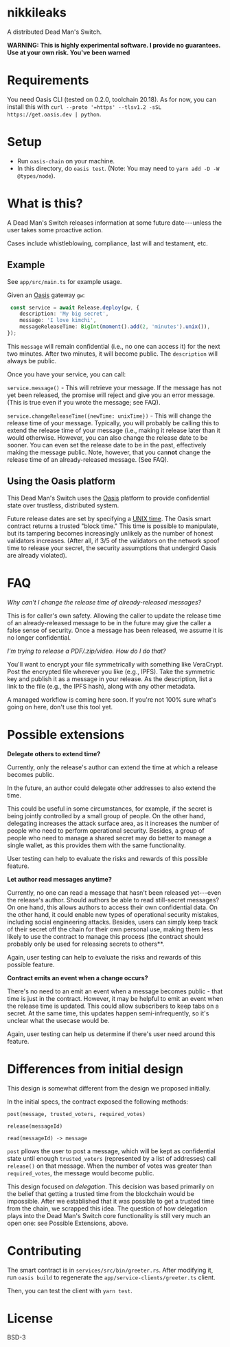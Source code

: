 # nikkileaks

A distributed Dead Man's Switch.


**WARNING: This is highly experimental software. I provide no guarantees. Use at your own risk. You've been warned**

# Requirements

You need Oasis CLI (tested on 0.2.0, toolchain 20.18). As for now, you can
install this with `curl --proto '=https' --tlsv1.2 -sSL https://get.oasis.dev |
python`.

# Setup

- Run `oasis-chain` on your machine.
- In this directory, do `oasis test`. (Note: You may need to `yarn add -D -W @types/node`).

# What is this?

A Dead Man's Switch releases information at some future date---unless the user takes some proactive action.

Cases include whistleblowing, compliance, last will and testament, etc.

## Example ##

See `app/src/main.ts` for example usage.

Given an [Oasis](https://www.oasislabs.com/) gateway `gw`:

```ts
 const service = await Release.deploy(gw, {
    description: 'My big secret',
    message: 'I love kimchi',
    messageReleaseTime: BigInt(moment().add(2, 'minutes').unix()),
});
```

This `message` will remain confidential (i.e., no one can access it) for the next two minutes. After
two minutes, it will become public. The `description` will always be public.

Once you have your service, you can call:

`service.message()` - This will retrieve your message. If the message has not yet been released, the promise will reject and give you an error message. (This is true even if you wrote the message; see FAQ).

`service.changeReleaseTime({newTime: unixTime})` - This will change the release
time of your message. Typically, you will probably be calling this to extend the
release time of your message (i.e., making it release later than it would
otherwise. However, you can also change the release date to be sooner. You can
even set the release date to be in the past, effectively making the message
public. Note, however, that you can**not** change the release time of an
already-released message. (See FAQ).

## Using the Oasis platform ##

This Dead Man's Switch uses the [Oasis](https://www.oasislabs.com/) platform to
provide confidential state over trustless, distributed system.

Future release dates are set by specifying a [UNIX
time](https://en.wikipedia.org/wiki/Unix_time). The Oasis smart contract returns
a trusted "block time." This time is possible to manipulate, but its tampering
becomes increasingly unlikely as the number of honest validators increases.
(After all, if 3/5 of the validators on the network spoof time to release your
secret, the security assumptions that undergird Oasis are already violated).

# FAQ

*Why can't I change the release time of already-released messages?*

This is for caller's own safety. Allowing the caller to update the release time
of an already-released message to be in the future may give the caller a false
sense of security. Once a message has been released, we assume it is no longer
confidential.

*I'm trying to release a PDF/.zip/video. How do I do that?*

You'll want to encrypt your file symmetrically with something like VeraCrypt.
Post the encrypted file wherever you like (e.g., IPFS). Take the symmetric key
and publish it as a message in your release. As the description, list a link to
the file (e.g., the IPFS hash), along with any other metadata.

A managed workflow is coming here soon. If you're not 100% sure what's going on
here, don't use this tool yet.

# Possible extensions

**Delegate others to extend time?**

Currently, only the release's author can extend the time at which a release becomes public.

In the future, an author could delegate other addresses to also extend the time.

This could be useful in some circumstances, for example, if the secret is being
jointly controlled by a small group of people. On the other hand, delegating
increases the attack surface area, as it increases the number of people who need
to perform operational security. Besides, a group of people who need to manage a
shared secret may do better to manage a single wallet, as this provides them
with the same functionality.

User testing can help to evaluate the risks and rewards of this possible feature.

**Let author read messages anytime?**

Currently, no one can read a message that hasn't been released yet---even the
release's author. Should authors be able to read still-secret messages? On one
hand, this allows authors to access their own confidential data. On the other
hand, it could enable new types of operational security mistakes, including
social engineering attacks. Besides, users can simply keep track of their secret
off the chain for their own personal use, making them less likely to use the
contract to manage this process (the contract should probably only be used for
releasing secrets to others**.

Again, user testing can help to evaluate the risks and rewards of this possible feature.

**Contract emits an event when a change occurs?**

There's no need to an emit an event when a message becomes public - that time is
just in the contract. However, it may be helpful to emit an event when the
release time is updated. This could allow subscribers to keep tabs on a secret.
At the same time, this updates happen semi-infrequently, so it's unclear what the usecase would be.

Again, user testing can help us determine if there's user need around this feature.


# Differences from initial design

This design is somewhat different from the design we proposed initially.

In the initial specs, the contract exposed the following methods:

```
post(message, trusted_voters, required_votes)

release(messageId)

read(messageId) -> message
```

`post` pllows the user to post a message, which will be kept as confidential
state until enough `trusted_voters` (represented by a list of addresses) call
`release()` on that message. When the number of votes was greater than
`required_votes`, the message would become public.

This design focused on *delegation*. This decision was based primarily on the
belief that getting a trusted time from the blockchain would be impossible.
After we established that it was possible to get a trusted time from the chain,
we scrapped this idea. The question of how delegation plays into the Dead Man's
Switch core functionality is still very much an open one: see Possible Extensions, above.

# Contributing
The smart contract is in `services/src/bin/greeter.rs`.
After modifying it, run `oasis build` to regenerate the `app/service-clients/greeter.ts` client.

Then, you can test the client with `yarn test`.
# License

BSD-3
